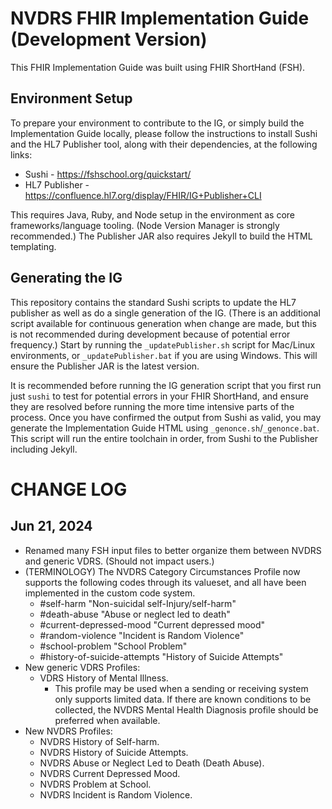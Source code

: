 # NVDRS FHIR Implementation Guide (Development Version)

This FHIR Implementation Guide was built using FHIR ShortHand (FSH).

## Environment Setup

To prepare your environment to contribute to the IG, or simply build the Implementation Guide locally, please follow the instructions to install Sushi and the HL7 Publisher tool, along with their dependencies, at the following links:

* Sushi - https://fshschool.org/quickstart/
* HL7 Publisher - https://confluence.hl7.org/display/FHIR/IG+Publisher+CLI

This requires Java, Ruby, and Node setup in the environment as core frameworks/language tooling. (Node Version Manager is strongly recommended.) The Publisher JAR also requires Jekyll to build the HTML templating. 

## Generating the IG

This repository contains the standard Sushi scripts to update the HL7 publisher as well as do a single generation of the IG. (There is an additional script available for continuous generation when change are made, but this is not recommended during development because of potential error frequency.) Start by running the `_updatePublisher.sh` script for Mac/Linux environments, or `_updatePublisher.bat` if you are using Windows. This will ensure the Publisher JAR is the latest version.

It is recommended before running the IG generation script that you first run just `sushi` to test for potential errors in your FHIR ShortHand, and ensure they are resolved before running the more time intensive parts of the process. Once you have confirmed the output from Sushi as valid, you may generate the Implementation Guide HTML using `_genonce.sh`/`_genonce.bat`. This script will run the entire toolchain in order, from Sushi to the Publisher including Jekyll.

# CHANGE LOG

## Jun 21, 2024
* Renamed many FSH input files to better organize them between NVDRS and generic VDRS. (Should not impact users.)
* (TERMINOLOGY) The NVDRS Category Circumstances Profile now supports the following codes through its valueset, and all have been implemented in the custom code system.
    * #self-harm "Non-suicidal self-Injury/self-harm"
    * #death-abuse "Abuse or neglect led to death"
    * #current-depressed-mood "Current depressed mood"
    * #random-violence "Incident is Random Violence"
    * #school-problem "School Problem"
    * #history-of-suicide-attempts "History of Suicide Attempts"
* New generic VDRS Profiles:
    * VDRS History of Mental Illness.
        * This profile may be used when a sending or receiving system only supports limited data. If there are known conditions to be collected, the NVDRS Mental Health Diagnosis profile should be preferred when available.
* New NVDRS Profiles:
    * NVDRS History of Self-harm.
    * NVDRS History of Suicide Attempts.
    * NVDRS Abuse or Neglect Led to Death (Death Abuse).
    * NVDRS Current Depressed Mood.
    * NVDRS Problem at School.
    * NVDRS Incident is Random Violence.